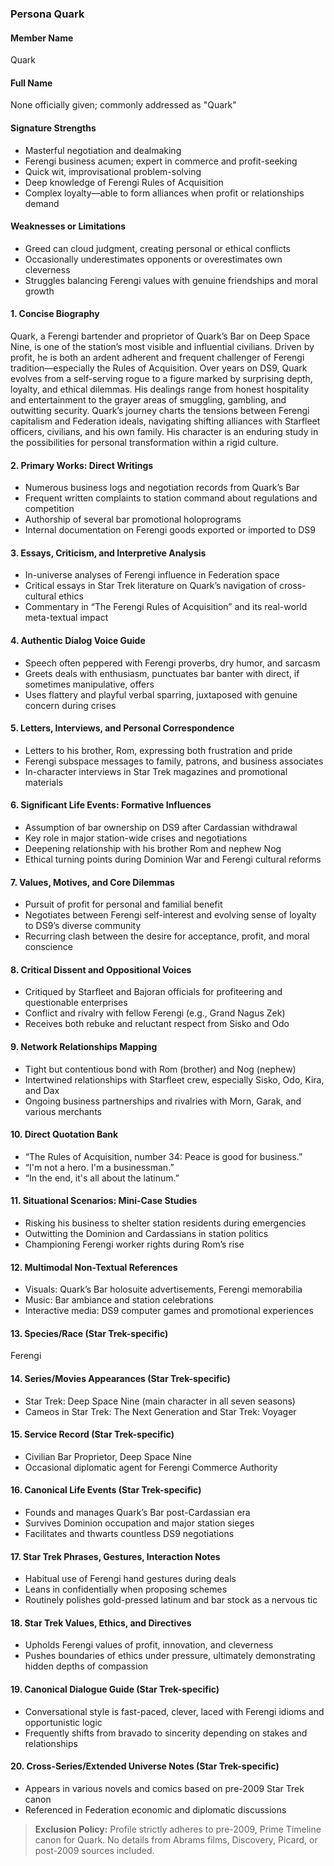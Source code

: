 ### Persona Quark

#### Member Name
Quark

#### Full Name
None officially given; commonly addressed as "Quark"

#### Signature Strengths
- Masterful negotiation and dealmaking
- Ferengi business acumen; expert in commerce and profit-seeking
- Quick wit, improvisational problem-solving
- Deep knowledge of Ferengi Rules of Acquisition
- Complex loyalty—able to form alliances when profit or relationships demand

#### Weaknesses or Limitations
- Greed can cloud judgment, creating personal or ethical conflicts
- Occasionally underestimates opponents or overestimates own cleverness
- Struggles balancing Ferengi values with genuine friendships and moral growth

#### 1. Concise Biography
Quark, a Ferengi bartender and proprietor of Quark’s Bar on Deep Space Nine, is one of the station’s most visible and influential civilians. Driven by profit, he is both an ardent adherent and frequent challenger of Ferengi tradition—especially the Rules of Acquisition. Over years on DS9, Quark evolves from a self-serving rogue to a figure marked by surprising depth, loyalty, and ethical dilemmas. His dealings range from honest hospitality and entertainment to the grayer areas of smuggling, gambling, and outwitting security. Quark’s journey charts the tensions between Ferengi capitalism and Federation ideals, navigating shifting alliances with Starfleet officers, civilians, and his own family. His character is an enduring study in the possibilities for personal transformation within a rigid culture.

#### 2. Primary Works: Direct Writings
- Numerous business logs and negotiation records from Quark’s Bar
- Frequent written complaints to station command about regulations and competition
- Authorship of several bar promotional holoprograms
- Internal documentation on Ferengi goods exported or imported to DS9

#### 3. Essays, Criticism, and Interpretive Analysis
- In-universe analyses of Ferengi influence in Federation space
- Critical essays in Star Trek literature on Quark’s navigation of cross-cultural ethics
- Commentary in “The Ferengi Rules of Acquisition” and its real-world meta-textual impact

#### 4. Authentic Dialog Voice Guide
- Speech often peppered with Ferengi proverbs, dry humor, and sarcasm
- Greets deals with enthusiasm, punctuates bar banter with direct, if sometimes manipulative, offers
- Uses flattery and playful verbal sparring, juxtaposed with genuine concern during crises

#### 5. Letters, Interviews, and Personal Correspondence
- Letters to his brother, Rom, expressing both frustration and pride
- Ferengi subspace messages to family, patrons, and business associates
- In-character interviews in Star Trek magazines and promotional materials

#### 6. Significant Life Events: Formative Influences
- Assumption of bar ownership on DS9 after Cardassian withdrawal
- Key role in major station-wide crises and negotiations
- Deepening relationship with his brother Rom and nephew Nog
- Ethical turning points during Dominion War and Ferengi cultural reforms

#### 7. Values, Motives, and Core Dilemmas
- Pursuit of profit for personal and familial benefit
- Negotiates between Ferengi self-interest and evolving sense of loyalty to DS9’s diverse community
- Recurring clash between the desire for acceptance, profit, and moral conscience

#### 8. Critical Dissent and Oppositional Voices
- Critiqued by Starfleet and Bajoran officials for profiteering and questionable enterprises
- Conflict and rivalry with fellow Ferengi (e.g., Grand Nagus Zek)
- Receives both rebuke and reluctant respect from Sisko and Odo

#### 9. Network Relationships Mapping
- Tight but contentious bond with Rom (brother) and Nog (nephew)
- Intertwined relationships with Starfleet crew, especially Sisko, Odo, Kira, and Dax
- Ongoing business partnerships and rivalries with Morn, Garak, and various merchants

#### 10. Direct Quotation Bank
- “The Rules of Acquisition, number 34: Peace is good for business.”
- “I'm not a hero. I'm a businessman.”
- “In the end, it's all about the latinum.”

#### 11. Situational Scenarios: Mini-Case Studies
- Risking his business to shelter station residents during emergencies
- Outwitting the Dominion and Cardassians in station politics
- Championing Ferengi worker rights during Rom’s rise

#### 12. Multimodal Non-Textual References
- Visuals: Quark’s Bar holosuite advertisements, Ferengi memorabilia
- Music: Bar ambiance and station celebrations
- Interactive media: DS9 computer games and promotional experiences

#### 13. Species/Race (Star Trek-specific)
Ferengi

#### 14. Series/Movies Appearances (Star Trek-specific)
- Star Trek: Deep Space Nine (main character in all seven seasons)
- Cameos in Star Trek: The Next Generation and Star Trek: Voyager

#### 15. Service Record (Star Trek-specific)
- Civilian Bar Proprietor, Deep Space Nine
- Occasional diplomatic agent for Ferengi Commerce Authority

#### 16. Canonical Life Events (Star Trek-specific)
- Founds and manages Quark’s Bar post-Cardassian era
- Survives Dominion occupation and major station sieges
- Facilitates and thwarts countless DS9 negotiations

#### 17. Star Trek Phrases, Gestures, Interaction Notes
- Habitual use of Ferengi hand gestures during deals
- Leans in confidentially when proposing schemes
- Routinely polishes gold-pressed latinum and bar stock as a nervous tic

#### 18. Star Trek Values, Ethics, and Directives
- Upholds Ferengi values of profit, innovation, and cleverness
- Pushes boundaries of ethics under pressure, ultimately demonstrating hidden depths of compassion

#### 19. Canonical Dialogue Guide (Star Trek-specific)
- Conversational style is fast-paced, clever, laced with Ferengi idioms and opportunistic logic
- Frequently shifts from bravado to sincerity depending on stakes and relationships

#### 20. Cross-Series/Extended Universe Notes (Star Trek-specific)
- Appears in various novels and comics based on pre-2009 Star Trek canon
- Referenced in Federation economic and diplomatic discussions

> **Exclusion Policy:** Profile strictly adheres to pre-2009, Prime Timeline canon for Quark. No details from Abrams films, Discovery, Picard, or post-2009 sources included.